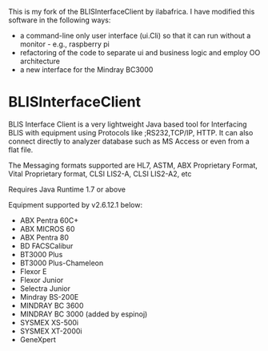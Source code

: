 This is my fork of the BLISInterfaceClient by ilabafrica.  I have modified this software in the following ways:
* a command-line only user interface (ui.Cli) so that it can run without a monitor - e.g., raspberry pi
* refactoring of the code to separate ui and business logic and employ OO architecture
* a new interface for the Mindray BC3000

# BLISInterfaceClient
BLIS Interface Client is a very lightweight Java based tool for Interfacing BLIS with equipment using Protocols like ;RS232,TCP/IP, HTTP. It can also connect directly to analyzer database such as MS Access or even from a flat file.

The Messaging formats supported are HL7, ASTM, ABX Proprietary Format, Vital Proprietary format, CLSI LIS2-A, CLSI LIS2-A2, etc


Requires Java Runtime 1.7 or above

Equipment supported by v2.6.12.1 below:
* ABX Pentra 60C+
* ABX MICROS 60
* ABX Pentra 80
* BD FACSCalibur
* BT3000 Plus
* BT3000 Plus-Chameleon
* Flexor E
* Flexor Junior
* Selectra Junior
* Mindray BS-200E
* MINDRAY BC 3600
* MINDRAY BC 3000 (added by espinoj)
* SYSMEX XS-500i
* SYSMEX XT-2000i
* GeneXpert

